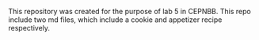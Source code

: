 This repository was created for the purpose of lab 5 in CEPNBB. This repo include two md files, which include a cookie and appetizer recipe respectively. 
